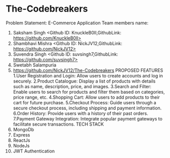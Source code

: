 # The-Codebreakers
Problem Statement: E-Commerce Application 
Team members name:
1. Saksham Singh <Github ID: KnuckleB0II,GithubLink: https://github.com/KnuckleB0ll> 
2. Shambhavi Mishra <Github ID: NickJV12,GithubLink: https://github.com/NickJV12>
3. Suvendra Singh <Github ID: suvsingh7,GithubLink: https://github.com/suvsingh7>
4. Swetabh Salampuria
5. https://github.com/NickJV12/The-Codebreakers
PROPOSED FEATURES
1.User Registration and Login: Allow users to create accounts
and log in securely.
2.Product Catalogue: Display a list of products with details
such as name, description, price, and images.
3.Search and Filter: Enable users to search for products and
filter them based on categories, price range, etc.
4.Shopping Cart: Allow users to add products to their cart for
future purchase.
5.Checkout Process: Guide users through a secure checkout
process, including shipping and payment information.
6.Order History: Provide users with a history of their past
orders.
7.Payment Gateway Integration: Integrate popular payment
gateways to facilitate secure transactions.
TECH STACK
1. MongoDb
2. Express
3. ReactJs
4. NodeJs
5. JWT Authentication
